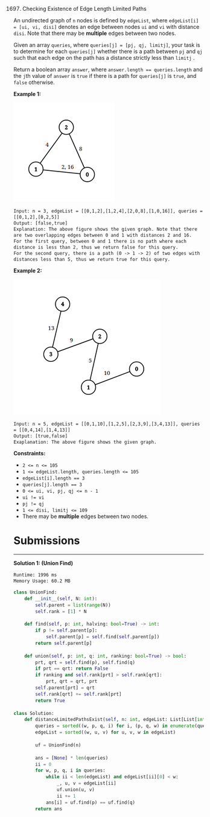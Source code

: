 1697. Checking Existence of Edge Length Limited Paths

An undirected graph of `n` nodes is defined by `edgeList`, where `edgeList[i] = [ui, vi, disi]` denotes an edge between nodes `ui` and `vi` with distance `disi`. Note that there may be **multiple** edges between two nodes.

Given an array `queries`, where `queries[j] = [pj, qj, limitj]`, your task is to determine for each `queries[j]` whether there is a path between `pj` and `qj` such that each edge on the path has a distance strictly less than `limitj` .

Return a boolean array `answer`, where `answer.length == queries.length` and the `j`th value of `answer` is `true` if there is a path for `queries[j]` is `true`, and `false` otherwise.

 

**Example 1:**

![1697_h.png](img/1697_h.png)
```
Input: n = 3, edgeList = [[0,1,2],[1,2,4],[2,0,8],[1,0,16]], queries = [[0,1,2],[0,2,5]]
Output: [false,true]
Explanation: The above figure shows the given graph. Note that there are two overlapping edges between 0 and 1 with distances 2 and 16.
For the first query, between 0 and 1 there is no path where each distance is less than 2, thus we return false for this query.
For the second query, there is a path (0 -> 1 -> 2) of two edges with distances less than 5, thus we return true for this query.
```

**Example 2:**

![1697_q.png](img/1697_q.png)
```
Input: n = 5, edgeList = [[0,1,10],[1,2,5],[2,3,9],[3,4,13]], queries = [[0,4,14],[1,4,13]]
Output: [true,false]
Exaplanation: The above figure shows the given graph.
```

**Constraints:**

* `2 <= n <= 105`
* `1 <= edgeList.length, queries.length <= 105`
* `edgeList[i].length == 3`
* `queries[j].length == 3`
* `0 <= ui, vi, pj, qj <= n - 1`
* `ui != vi`
* `pj != qj`
* `1 <= disi, limitj <= 109`
* There may be **multiple** edges between two nodes.

# Submissions
---
**Solution 1: (Union Find)**
```
Runtime: 1996 ms
Memory Usage: 60.2 MB
```
```python
class UnionFind:
    def __init__(self, N: int):
        self.parent = list(range(N))
        self.rank = [1] * N

    def find(self, p: int, halving: bool=True) -> int:
        if p != self.parent[p]:
            self.parent[p] = self.find(self.parent[p])
        return self.parent[p]

    def union(self, p: int, q: int, ranking: bool=True) -> bool:
        prt, qrt = self.find(p), self.find(q)
        if prt == qrt: return False 
        if ranking and self.rank[prt] > self.rank[qrt]: 
            prt, qrt = qrt, prt 
        self.parent[prt] = qrt 
        self.rank[qrt] += self.rank[prt] 
        return True 

class Solution:
    def distanceLimitedPathsExist(self, n: int, edgeList: List[List[int]], queries: List[List[int]]) -> List[bool]:
        queries = sorted((w, p, q, i) for i, (p, q, w) in enumerate(queries))
        edgeList = sorted((w, u, v) for u, v, w in edgeList)
        
        uf = UnionFind(n)
        
        ans = [None] * len(queries)
        ii = 0
        for w, p, q, i in queries: 
            while ii < len(edgeList) and edgeList[ii][0] < w: 
                _, u, v = edgeList[ii]
                uf.union(u, v)
                ii += 1
            ans[i] = uf.find(p) == uf.find(q)
        return ans 
```